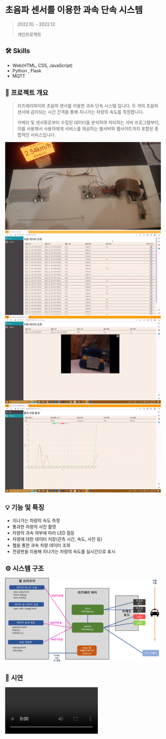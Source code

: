 # 초음파 센서를 이용한 과속 단속 시스템

> 2022.10. - 2022.12.
>
> 개인프로젝트

## 🛠 Skills

- Web(HTML, CSS, JavaScript)
- Python , Flask
- MQTT

## 🚗 프로젝트 개요

> 라즈베리파이와 초음파 센서를 이용한 과속 단속 시스템 입니다. 두 개의 초음파 센서에 감지되는 시간 간격을 통해 지나가는 차량의 속도를 측정합니다.  
>
> 카메라 및 센서류로부터 수집된 데이터를 분석하여 처리하는 서버 프로그램부터, 이를 사용해서 사용자에게 서비스를 제공하는 웹서버와 웹사이트까지 포함된 종합적인 서비스입니다.

 <img src="README.assets/1png-1712058281256-7.png" alt="1png" style="zoom: 67%;" />

<img src="README.assets/2.png" alt="2" style="zoom:50%;" />

<img src="README.assets/3.png" alt="3" style="zoom:50%;" />

<img src="README.assets/4.png" alt="4" style="zoom:50%;" />





## 💡 기능 및 특징

- 지나가는 차량의 속도 측정
- 통과한 차량의 사진 촬영
- 차량의 과속 여부에 따라 LED 점등
- 차량에 대한 데이터 저장(관측 시간, 속도, 사진 등)
- 웹을 통한 과속 차량 데이터 조회
- 전광판을 이용해 지나가는 차량의 속도를 실시간으로 표시



## ⚙ 시스템 구조

![5](README.assets/5.png)



## 🚗 시연

<video src="../../../../../Download/6.mp4"></video>

